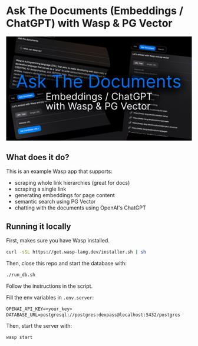 # Ask The Documents (Embeddings / ChatGPT) with Wasp & PG Vector

![Ask The Documents Cover](./github.png)

## What does it do?

This is an example Wasp app that supports:
- scraping whole link hierarchies (great for docs)
- scraping a single link
- generating embeddings for page content
- semantic search using PG Vector
- chatting with the documents using OpenAI's ChatGPT

## Running it locally

First, makes sure you have Wasp installed. 

```bash
curl -sSL https://get.wasp-lang.dev/installer.sh | sh
```

Then, close this repo and start the database with:
```bash
./run_db.sh
```
Follow the instructions in the script.

Fill the env variables in `.env.server`:
```
OPENAI_API_KEY=<your_key>
DATABASE_URL=postgresql://postgres:devpass@localhost:5432/postgres
```

Then, start the server with:
```bash
wasp start
```